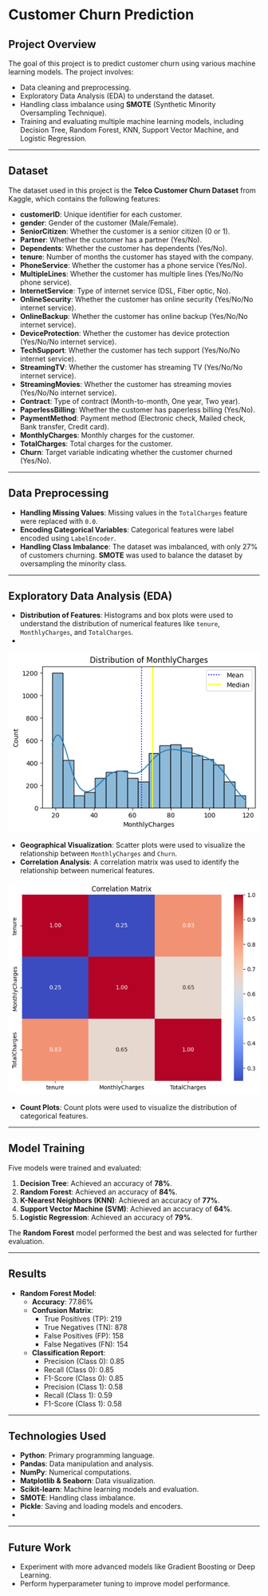 # Customer Churn Prediction


## Project Overview
The goal of this project is to predict customer churn using various machine learning models. The project involves:
- Data cleaning and preprocessing.
- Exploratory Data Analysis (EDA) to understand the dataset.
- Handling class imbalance using **SMOTE** (Synthetic Minority Oversampling Technique).
- Training and evaluating multiple machine learning models, including Decision Tree, Random Forest, KNN, Support Vector Machine, and Logistic Regression.

---

## Dataset
The dataset used in this project is the **Telco Customer Churn Dataset** from Kaggle, which contains the following features:
- **customerID**: Unique identifier for each customer.
- **gender**: Gender of the customer (Male/Female).
- **SeniorCitizen**: Whether the customer is a senior citizen (0 or 1).
- **Partner**: Whether the customer has a partner (Yes/No).
- **Dependents**: Whether the customer has dependents (Yes/No).
- **tenure**: Number of months the customer has stayed with the company.
- **PhoneService**: Whether the customer has a phone service (Yes/No).
- **MultipleLines**: Whether the customer has multiple lines (Yes/No/No phone service).
- **InternetService**: Type of internet service (DSL, Fiber optic, No).
- **OnlineSecurity**: Whether the customer has online security (Yes/No/No internet service).
- **OnlineBackup**: Whether the customer has online backup (Yes/No/No internet service).
- **DeviceProtection**: Whether the customer has device protection (Yes/No/No internet service).
- **TechSupport**: Whether the customer has tech support (Yes/No/No internet service).
- **StreamingTV**: Whether the customer has streaming TV (Yes/No/No internet service).
- **StreamingMovies**: Whether the customer has streaming movies (Yes/No/No internet service).
- **Contract**: Type of contract (Month-to-month, One year, Two year).
- **PaperlessBilling**: Whether the customer has paperless billing (Yes/No).
- **PaymentMethod**: Payment method (Electronic check, Mailed check, Bank transfer, Credit card).
- **MonthlyCharges**: Monthly charges for the customer.
- **TotalCharges**: Total charges for the customer.
- **Churn**: Target variable indicating whether the customer churned (Yes/No).

---

## Data Preprocessing
- **Handling Missing Values**: Missing values in the `TotalCharges` feature were replaced with `0.0`.
- **Encoding Categorical Variables**: Categorical features were label encoded using `LabelEncoder`.
- **Handling Class Imbalance**: The dataset was imbalanced, with only 27% of customers churning. **SMOTE** was used to balance the dataset by oversampling the minority class.

---

## Exploratory Data Analysis (EDA)
- **Distribution of Features**: Histograms and box plots were used to understand the distribution of numerical features like `tenure`, `MonthlyCharges`, and `TotalCharges`.
- 
![Histogram](hist.png)

- **Geographical Visualization**: Scatter plots were used to visualize the relationship between `MonthlyCharges` and `Churn`.
- **Correlation Analysis**: A correlation matrix was used to identify the relationship between numerical features.

![Correlation matrix for numerical features](correlation.png)

- **Count Plots**: Count plots were used to visualize the distribution of categorical features.

---

## Model Training
Five models were trained and evaluated:
1. **Decision Tree**: Achieved an accuracy of **78%**.
2. **Random Forest**: Achieved an accuracy of **84%**.
3. **K-Nearest Neighbors (KNN)**: Achieved an accuracy of **77%**.
4. **Support Vector Machine (SVM)**: Achieved an accuracy of **64%**.
5. **Logistic Regression**: Achieved an accuracy of **79%**.

The **Random Forest** model performed the best and was selected for further evaluation.

---

## Results
- **Random Forest Model**:
  - **Accuracy**: 77.86%
  - **Confusion Matrix**:
    - True Positives (TP): 219
    - True Negatives (TN): 878
    - False Positives (FP): 158
    - False Negatives (FN): 154
  - **Classification Report**:
    - Precision (Class 0): 0.85
    - Recall (Class 0): 0.85
    - F1-Score (Class 0): 0.85
    - Precision (Class 1): 0.58
    - Recall (Class 1): 0.59
    - F1-Score (Class 1): 0.58
---

## Technologies Used
- **Python**: Primary programming language.
- **Pandas**: Data manipulation and analysis.
- **NumPy**: Numerical computations.
- **Matplotlib & Seaborn**: Data visualization.
- **Scikit-learn**: Machine learning models and evaluation.
- **SMOTE**: Handling class imbalance.
- **Pickle**: Saving and loading models and encoders.
- 
---

## Future Work
- Experiment with more advanced models like Gradient Boosting or Deep Learning.
- Perform hyperparameter tuning to improve model performance.
